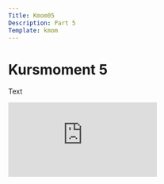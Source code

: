 ```yaml
---
Title: Kmom05
Description: Part 5
Template: kmom
---
```


Kursmoment 5
==================


Text

<div class="embed-container">
    <iframe src="https://www.youtube.com/embed/gCwjLPBqpa0" frameborder="0" allowfullscreen></iframe>
</div>

